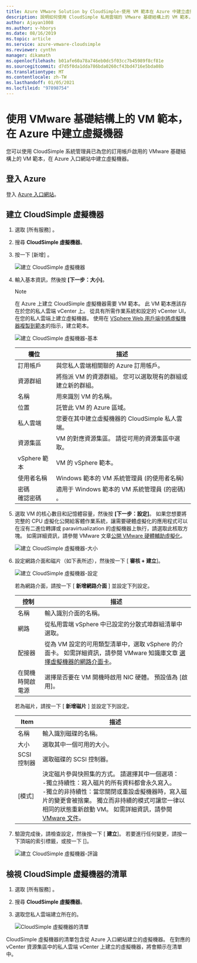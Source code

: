 ```yaml
---
title: Azure VMware Solution by CloudSimple-使用 VM 範本在 Azure 中建立虛擬機器
description: 說明如何使用 CloudSimple 私用雲端的 VMware 基礎結構上的 VM 範本，在 Azure 中建立虛擬機器
author: Ajayan1008
ms.author: v-hborys
ms.date: 08/16/2019
ms.topic: article
ms.service: azure-vmware-cloudsimple
ms.reviewer: cynthn
manager: dikamath
ms.openlocfilehash: b01afe60a78a746eb0dc5f03cc7b45989f8cf81e
ms.sourcegitcommit: d7d5f0da1dda786bda0260cf43bd4716e5bda08b
ms.translationtype: MT
ms.contentlocale: zh-TW
ms.lasthandoff: 01/05/2021
ms.locfileid: "97898754"
---
```

# <a name="create-a-virtual-machine-in-azure-using-vm-templates-on-the-vmware-infrastructure"></a>使用 VMware 基礎結構上的 VM 範本，在 Azure 中建立虛擬機器

您可以使用 CloudSimple 系統管理員已為您的訂用帳戶啟用的 VMware 基礎結構上的 VM 範本，在 Azure 入口網站中建立虛擬機器。

## <a name="sign-in-to-azure"></a>登入 Azure

登入 [Azure 入口網站](https://portal.azure.com)。

## <a name="create-cloudsimple-virtual-machine"></a>建立 CloudSimple 虛擬機器

1. 選取 [所有服務]  。

2. 搜尋 **CloudSimple 虛擬機器**。

3. 按一下 [新增] 。

    ![建立 CloudSimple 虛擬機器](media/create-cloudsimple-virtual-machine.png)

4. 輸入基本資訊，然後按 **[下一步：大小]**。

    > [!NOTE]
    > 在 Azure 上建立 CloudSimple 虛擬機器需要 VM 範本。  此 VM 範本應該存在於您的私人雲端 vCenter 上。  從具有所需作業系統和設定的 vCenter UI，在您的私人雲端上建立虛擬機器。  使用在 [VSphere Web 用戶端中將虛擬機器複製到範本](https://docs.vmware.com/en/VMware-vSphere/6.5/com.vmware.vsphere.vm_admin.doc/GUID-FE6DE4DF-FAD0-4BB0-A1FD-AFE9A40F4BFE_copy.html)的指示，建立範本。

    ![建立 CloudSimple 虛擬機器-基本](media/create-cloudsimple-virtual-machine-basic-info.png)

    | 欄位 | 描述 |
    | ------------ | ------------- |
    | 訂用帳戶 | 與您私人雲端相關聯的 Azure 訂用帳戶。  |
    | 資源群組 | 將指派 VM 的資源群組。 您可以選取現有的群組或建立新的群組。 |
    | 名稱 | 用來識別 VM 的名稱。  |
    | 位置 | 託管此 VM 的 Azure 區域。  |
    | 私人雲端 | 您要在其中建立虛擬機器的 CloudSimple 私人雲端。 |
    | 資源集區 | VM 的對應資源集區。 請從可用的資源集區中選取。 |
    | vSphere 範本 | VM 的 vSphere 範本。  |
    | 使用者名稱 | Windows 範本的 VM 系統管理員 (的使用者名稱) |
    | 密碼 <br>確認密碼 | 適用于 Windows 範本的 VM 系統管理員 (的密碼) 。  |

5. 選取 VM 的核心數目和記憶體容量，然後按 **[下一步：設定]**。 如果您想要將完整的 CPU 虛擬化公開給客體作業系統，讓需要硬體虛擬化的應用程式可以在沒有二進位轉譯或 paravirtualization 的虛擬機器上執行，請選取此核取方塊。 如需詳細資訊，請參閱 VMware 文章[公開 VMware 硬體輔助虛擬化](https://docs.vmware.com/en/VMware-vSphere/6.5/com.vmware.vsphere.vm_admin.doc/GUID-2A98801C-68E8-47AF-99ED-00C63E4857F6.html)。

    ![建立 CloudSimple 虛擬機器-大小](media/create-cloudsimple-virtual-machine-size.png)

6. 設定網路介面和磁片（如下表所述），然後按一下 [ **審核 + 建立**]。

    ![建立 CloudSimple 虛擬機器-設定](media/create-cloudsimple-virtual-machine-configurations.png)

    若為網路介面，請按一下 [ **新增網路介面** ] 並設定下列設定。

    | 控制 | 描述 |
    | ------------ | ------------- |
    | 名稱 | 輸入識別介面的名稱。  |
    | 網路 | 從私用雲端 vSphere 中已設定的分散式埠群組清單中選取。  |
    | 配接器 | 從為 VM 設定的可用類型清單中，選取 vSphere 的介面卡。 如需詳細資訊，請參閱 VMware 知識庫文章 [選擇虛擬機器的網路介面卡](https://kb.vmware.com/s/article/1001805)。 |
    | 在開機時開啟電源 | 選擇是否要在 VM 開機時啟用 NIC 硬體。 預設值為 [啟用]。 |

    若為磁片，請按一下 [ **新增磁片** ] 並設定下列設定。

    | Item | 描述 |
    | ------------ | ------------- |
    | 名稱 | 輸入識別磁碟的名稱。  |
    | 大小 | 選取其中一個可用的大小。  |
    | SCSI 控制器 | 選取磁碟的 SCSI 控制器。  |
    | [模式] | 決定磁片參與快照集的方式。 請選擇其中一個選項： <br> -獨立持續性：寫入磁片的所有資料都會永久寫入。<br> -獨立的非持續性：當您關閉或重設虛擬機器時，寫入磁片的變更會被捨棄。  獨立而非持續的模式可讓您一律以相同的狀態重新啟動 VM。 如需詳細資訊，請參閱 [VMware 文件](https://docs.vmware.com/en/VMware-vSphere/6.5/com.vmware.vsphere.vm_admin.doc/GUID-8B6174E6-36A8-42DA-ACF7-0DA4D8C5B084.html)。

7. 驗證完成後，請檢查設定，然後按一下 [ **建立**]。 若要進行任何變更，請按一下頂端的索引標籤，或按一下 []。

    ![建立 CloudSimple 虛擬機器-評論](media/create-cloudsimple-virtual-machine-review.png)

## <a name="view-list-of-cloudsimple-virtual-machines"></a>檢視 CloudSimple 虛擬機器的清單

1. 選取 [所有服務]  。

2. 搜尋 **CloudSimple 虛擬機器**。

3. 選取您私人雲端建立所在的。

    ![CloudSimple 虛擬機器的清單](media/list-cloudsimple-virtual-machines.png)

CloudSimple 虛擬機器的清單包含從 Azure 入口網站建立的虛擬機器。  在對應的 vCenter 資源集區中的私人雲端 vCenter 上建立的虛擬機器，將會顯示在清單中。  
